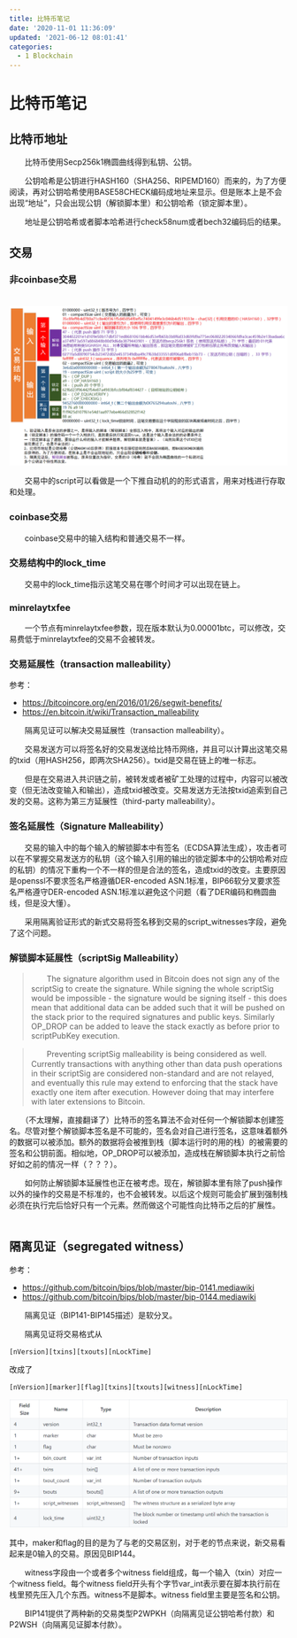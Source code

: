 ```yaml
---
title: 比特币笔记
date: '2020-11-01 11:36:09'
updated: '2021-06-12 08:01:41'
categories:
  - 1 Blockchain
---
```

# 比特币笔记

## 比特币地址

　　比特币使用Secp256k1椭圆曲线得到私钥、公钥。

　　公钥哈希是公钥进行HASH160（SHA256、RIPEMD160）而来的，为了方便阅读，再对公钥哈希使用BASE58CHECK编码成地址来显示。但是账本上是不会出现“地址”，只会出现公钥（解锁脚本里）和公钥哈希（锁定脚本里）。

　　地址是公钥哈希或者脚本哈希进行check58num或者bech32编码后的结果。

## 交易

### 非coinbase交易

　　![](Bitcoin_Notes/比特币交易结构.png)

　　交易中的script可以看做是一个下推自动机的的形式语言，用来对栈进行存取和处理。

### coinbase交易

　　coinbase交易中的输入结构和普通交易不一样。

### 交易结构中的lock_time

　　交易中的lock_time指示这笔交易在哪个时间才可以出现在链上。

### minrelaytxfee

　　一个节点有minrelaytxfee参数，现在版本默认为0.00001btc，可以修改，交易费低于minrelaytxfee的交易不会被转发。

### 交易延展性（transaction malleability）

参考：

- <https://bitcoincore.org/en/2016/01/26/segwit-benefits/> 
- <https://en.bitcoin.it/wiki/Transaction_malleability>


　　隔离见证可以解决交易延展性（transaction malleability）。

　　交易发送方可以将签名好的交易发送给比特币网络，并且可以计算出这笔交易的txid（用HASH256，即两次SHA256）。txid是交易在链上的唯一标志。

　　但是在交易进入共识链之前，被转发或者被矿工处理的过程中，内容可以被改变（但无法改变输入和输出），造成txid被改变。交易发送方无法按txid追索到自己发的交易。这称为第三方延展性（third-party malleability）。

### 签名延展性（Signature Malleability）

　　交易的输入中的每个输入的解锁脚本中有签名（ECDSA算法生成），攻击者可以在不掌握交易发送方的私钥（这个输入引用的输出的锁定脚本中的公钥哈希对应的私钥）的情况下重构一个不一样的但是合法的签名，造成txid的改变。主要原因是openssl不要求签名严格遵循DER-encoded ASN.1标准，BIP66软分叉要求签名严格遵守DER-encoded ASN.1标准以避免这个问题（看了DER编码和椭圆曲线，但是没大懂）。

　　采用隔离验证形式的新式交易将签名移到交易的script_witnesses字段，避免了这个问题。

### 解锁脚本延展性（scriptSig Malleability）

> 　　The signature algorithm used in Bitcoin does not sign any of the scriptSig to create the signature. While signing the whole scriptSig would be impossible - the signature would be signing itself - this does mean that additional data can be added such that it will be pushed on the stack prior to the required signatures and public keys. Similarly OP_DROP can be added to leave the stack exactly as before prior to scriptPubKey execution.

> 　　Preventing scriptSig malleability is being considered as well. Currently transactions with anything other than data push operations in their scriptSig are considered non-standard and are not relayed, and eventually this rule may extend to enforcing that the stack have exactly one item after execution. However doing that may interfere with later extensions to Bitcoin.

　　（不太理解，直接翻译了）比特币的签名算法不会对任何一个解锁脚本创建签名。尽管对整个解锁脚本签名是不可能的，签名会对自己进行签名，这意味着额外的数据可以被添加。额外的数据将会被推到栈（脚本运行时的用的栈）的被需要的签名和公钥前面。相似地，OP_DROP可以被添加，造成栈在解锁脚本执行之前恰好如之前的情况一样（？？？）。

　　如何防止解锁脚本延展性也正在被考虑。现在，解锁脚本里有除了push操作以外的操作的交易是不标准的，也不会被转发。以后这个规则可能会扩展到强制栈必须在执行完后恰好只有一个元素。然而做这个可能性向比特币之后的扩展性。
　　
## 隔离见证（segregated witness）

参考：
- <https://github.com/bitcoin/bips/blob/master/bip-0141.mediawiki>
- <https://github.com/bitcoin/bips/blob/master/bip-0144.mediawiki>

　　隔离见证（BIP141-BIP145描述）是软分叉。

　　隔离见证将交易格式从

```
[nVersion][txins][txouts][nLockTime]
```

改成了

```
[nVersion][marker][flag][txins][txouts][witness][nLockTime]
```

![](Bitcoin_Notes/20190302101503.png)

其中，maker和flag的目的是为了与老的交易区别，对于老的节点来说，新交易看起来是0输入的交易。原因见BIP144。

　　witness字段由一个或者多个witness field组成，每一个输入（txin）对应一个witness field。每个witness field开头有个字节var_int表示要在脚本执行前在栈里预先压入几个东西。witness不是脚本。witness field里主要是签名和公钥。

　　BIP141提供了两种新的交易类型P2WPKH（向隔离见证公钥哈希付款）和P2WSH（向隔离见证脚本付款）。
